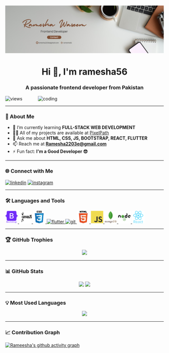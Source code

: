 ![logo](https://github.com/ramesha56/ramesha56/blob/main/rameesha%20banner.jpg)

<h1 align="center">Hi 👋, I'm ramesha56</h1>
<h3 align="center">A passionate frontend developer from Pakistan</h3>

<img align="right" alt="coding" width="400" src="https://media2.giphy.com/media/8cOxX1LONZpjpqlRxR/giphy.gif">

<p align="left"> <img src="https://komarev.com/ghpvc/?username=ramesha56&label=Profile%20views&color=0e75b6&style=flat" alt="views" /> </p>

---

### 🌱 About Me
- 🌱 I’m currently learning **FULL-STACK WEB DEVELOPMENT**  
- 👨‍💻 All of my projects are available at [PixelPath](https://ramesha56.github.io/PixelPath/)  
- 💬 Ask me about **HTML, CSS, JS, BOOTSTRAP, REACT, FLUTTER**  
- 📫 Reach me at **Ramesha2203e@gmail.com**  
- ⚡ Fun fact: **I'm a Good Developer 😎**  

---

### 🌐 Connect with Me
<p align="left">
<a href="https://www.linkedin.com/in/ramesha-waseem-ul-haq-65b1a6256/" target="blank"><img align="center" src="https://raw.githubusercontent.com/rahuldkjain/github-profile-readme-generator/master/src/images/icons/Social/linked-in-alt.svg" alt="linkedin" height="30" width="40" /></a>
<a href="https://instagram.com/coding_with_ramesha" target="blank"><img align="center" src="https://raw.githubusercontent.com/rahuldkjain/github-profile-readme-generator/master/src/images/icons/Social/instagram.svg" alt="instagram" height="30" width="40" /></a>
</p>

---

### 🛠️ Languages and Tools
<p align="left"> 
  <a href="https://getbootstrap.com" target="_blank"> <img src="https://raw.githubusercontent.com/devicons/devicon/master/icons/bootstrap/bootstrap-plain-wordmark.svg" alt="bootstrap" width="40" height="40"/> </a>
  <a href="https://canvasjs.com" target="_blank"> <img src="https://raw.githubusercontent.com/Hardik0307/Hardik0307/master/assets/canvasjs-charts.svg" alt="canvasjs" width="40" height="40"/> </a>
  <a href="https://www.w3schools.com/css/" target="_blank"> <img src="https://raw.githubusercontent.com/devicons/devicon/master/icons/css3/css3-original-wordmark.svg" alt="css3" width="40" height="40"/> </a>
  <a href="https://flutter.dev" target="_blank"> <img src="https://www.vectorlogo.zone/logos/flutterio/flutterio-icon.svg" alt="flutter" width="40" height="40"/> </a>
  <a href="https://git-scm.com/" target="_blank"> <img src="https://www.vectorlogo.zone/logos/git-scm/git-scm-icon.svg" alt="git" width="40" height="40"/> </a>
  <a href="https://www.w3.org/html/" target="_blank"> <img src="https://raw.githubusercontent.com/devicons/devicon/master/icons/html5/html5-original-wordmark.svg" alt="html5" width="40" height="40"/> </a>
  <a href="https://developer.mozilla.org/en-US/docs/Web/JavaScript" target="_blank"> <img src="https://raw.githubusercontent.com/devicons/devicon/master/icons/javascript/javascript-original.svg" alt="javascript" width="40" height="40"/> </a>
  <a href="https://www.mongodb.com/" target="_blank"> <img src="https://raw.githubusercontent.com/devicons/devicon/master/icons/mongodb/mongodb-original-wordmark.svg" alt="mongodb" width="40" height="40"/> </a>
  <a href="https://nodejs.org" target="_blank"> <img src="https://raw.githubusercontent.com/devicons/devicon/master/icons/nodejs/nodejs-original-wordmark.svg" alt="nodejs" width="40" height="40"/> </a>
  <a href="https://reactjs.org/" target="_blank"> <img src="https://raw.githubusercontent.com/devicons/devicon/master/icons/react/react-original-wordmark.svg" alt="react" width="40" height="40"/> </a>
</p>

---

### 🏆 GitHub Trophies
<p align="center">
  <img src="https://github-profile-trophy.vercel.app/?username=ramesha56&theme=radical&no-frame=false&no-bg=false&margin-w=15" />
</p>

---

### 📊 GitHub Stats
<p align="center">
  <img src="https://github-readme-stats.vercel.app/api?username=ramesha56&show_icons=true&theme=radical" height="180"/>
  <img src="https://github-readme-streak-stats.herokuapp.com/?user=ramesha56&theme=radical" height="180"/>
</p>

---

### 💡 Most Used Languages
<p align="center">
  <img src="https://github-readme-stats.vercel.app/api/top-langs/?username=ramesha56&layout=compact&theme=radical" height="180"/>
</p>

---

### 📈 Contribution Graph
[![Rameesha's github activity graph](https://github-readme-activity-graph.vercel.app/graph?username=ramesha56&theme=radical)](https://github.com/ashutosh00710/github-readme-activity-graph)
